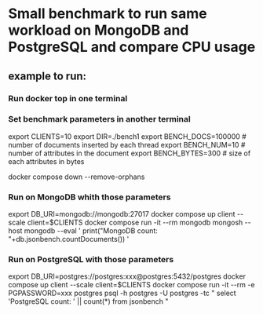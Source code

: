# Small benchmark to run same workload on MongoDB and PostgreSQL and compare CPU usage

## example to run:

### Run docker top in one terminal

### Set benchmark parameters in another terminal

export CLIENTS=10
export DIR=./bench1
export BENCH_DOCS=100000 # number of documents inserted by each thread
export BENCH_NUM=10     # number of attributes in the document
export BENCH_BYTES=300  # size of each attributes in bytes

docker compose down --remove-orphans

### Run on MongoDB whith those parameters

export DB_URI=mongodb://mongodb:27017
docker compose up client --scale client=$CLIENTS
docker compose run -it --rm mongodb mongosh --host mongodb --eval '
 print("MongoDB count: "+db.jsonbench.countDocuments())
'

### Run on PostgreSQL with those parameters
export DB_URI=postgres://postgres:xxx@postgres:5432/postgres
docker compose up client --scale client=$CLIENTS
docker compose run -it --rm -e PGPASSWORD=xxx postgres psql -h postgres -U postgres -tc "
 select 'PostgreSQL count: ' || count(*) from jsonbench
 " 
